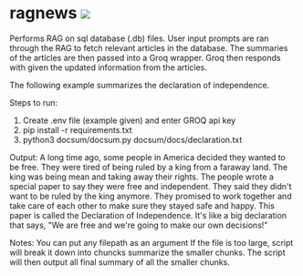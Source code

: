 # ragnews ![](https://github.com/alberttangalbert/ragnews/workflows/test/badge.svg)

Performs RAG on sql database (.db) files. 
User input prompts are ran through the RAG to fetch relevant articles in the database.
The summaries of the articles are then passed into a Groq wrapper.
Groq then responds with given the updated information from the articles. 

The following example summarizes the declaration of independence.

Steps to run:
1) Create .env file (example given) and enter GROQ api key
2) pip install -r requirements.txt
3) python3 docsum/docsum.py docsum/docs/declaration.txt

Output:
A long time ago, some people in America decided they wanted to be free. They were tired of being ruled by a king from a faraway land. The king was being mean and taking away their rights. The people wrote a special paper to say they were free and independent. They said they didn't want to be ruled by the king anymore. They promised to work together and take care of each other to make sure they stayed safe and happy. This paper is called the Declaration of Independence. It's like a big declaration that says, "We are free and we're going to make our own decisions!"

Notes:
You can put any filepath as an argument 
If the file is too large, script will break it down into chuncks summarize the smaller chunks.
The script will then output all final summary of all the smaller chunks.
